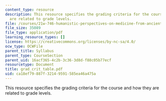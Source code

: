 ```yaml
---
content_type: resource
description: This resource specifies the grading criteria for the course and how they
  are related to grade levels.
file: /courses/21w-746-humanistic-perspectives-on-medicine-from-ancient-greece-to-modern-america-spring-2005/ca18ef79887f32149591585ea46a475a_grad_crit_table.pdf
file_size: 35089
file_type: application/pdf
learning_resource_types: []
license: https://creativecommons.org/licenses/by-nc-sa/4.0/
ocw_type: OCWFile
parent_title: Syllabus
parent_type: CourseSection
parent_uid: 16acf365-4c2b-3c36-3d8d-f88c05b77ecf
resourcetype: Document
title: grad_crit_table.pdf
uid: ca18ef79-887f-3214-9591-585ea46a475a
---
```

This resource specifies the grading criteria for the course and how they are related to grade levels.
